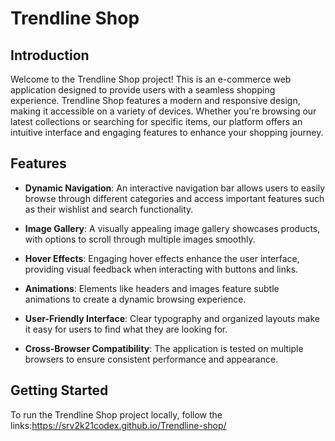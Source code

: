 # Trendline Shop

## Introduction

Welcome to the Trendline Shop project! This is an e-commerce web application designed to provide users with a seamless shopping experience. Trendline Shop features a modern and responsive design, making it accessible on a variety of devices. Whether you're browsing our latest collections or searching for specific items, our platform offers an intuitive interface and engaging features to enhance your shopping journey.

## Features

- **Dynamic Navigation**: An interactive navigation bar allows users to easily browse through different categories and access important features such as their wishlist and search functionality.

- **Image Gallery**: A visually appealing image gallery showcases products, with options to scroll through multiple images smoothly.

- **Hover Effects**: Engaging hover effects enhance the user interface, providing visual feedback when interacting with buttons and links.

- **Animations**: Elements like headers and images feature subtle animations to create a dynamic browsing experience.

- **User-Friendly Interface**: Clear typography and organized layouts make it easy for users to find what they are looking for.

- **Cross-Browser Compatibility**: The application is tested on multiple browsers to ensure consistent performance and appearance.

## Getting Started

To run the Trendline Shop project locally, follow the links:https://srv2k21codex.github.io/Trendline-shop/

